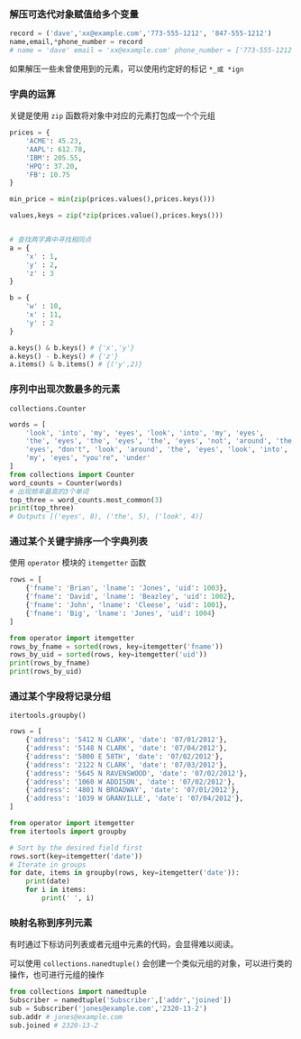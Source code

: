 ### 解压可迭代对象赋值给多个变量

```python
record = ('dave','xx@example.com','773-555-1212', '847-555-1212')
name,email,*phone_number = record
# name = 'dave' email = 'xx@example.com' phone_number = ['773-555-1212', '847-555-1212']
```

如果解压一些未曾使用到的元素，可以使用约定好的标记 `*_或 *ign`

### 字典的运算

关键是使用 `zip` 函数将对象中对应的元素打包成一个个元组

```python
prices = {
    'ACME': 45.23,
    'AAPL': 612.78,
    'IBM': 205.55,
    'HPQ': 37.20,
    'FB': 10.75
}

min_price = min(zip(prices.values(),prices.keys()))

values,keys = zip(*zip(prices.value(),prices.keys()))


# 查找两字典中寻找相同点
a = {
    'x' : 1,
    'y' : 2,
    'z' : 3
}

b = {
    'w' : 10,
    'x' : 11,
    'y' : 2
}

a.keys() & b.keys() # {'x','y'}
a.keys() - b.keys() # {'z'}
a.items() & b.items() # {('y',2)}
```

### 序列中出现次数最多的元素

`collections.Counter`

```python
words = [
    'look', 'into', 'my', 'eyes', 'look', 'into', 'my', 'eyes',
    'the', 'eyes', 'the', 'eyes', 'the', 'eyes', 'not', 'around', 'the',
    'eyes', "don't", 'look', 'around', 'the', 'eyes', 'look', 'into',
    'my', 'eyes', "you're", 'under'
]
from collections import Counter
word_counts = Counter(words)
# 出现频率最高的3个单词
top_three = word_counts.most_common(3)
print(top_three)
# Outputs [('eyes', 8), ('the', 5), ('look', 4)]
```

### 通过某个关键字排序一个字典列表

使用 `operator` 模块的 `itemgetter` 函数

```python
rows = [
    {'fname': 'Brian', 'lname': 'Jones', 'uid': 1003},
    {'fname': 'David', 'lname': 'Beazley', 'uid': 1002},
    {'fname': 'John', 'lname': 'Cleese', 'uid': 1001},
    {'fname': 'Big', 'lname': 'Jones', 'uid': 1004}
]

from operator import itemgetter
rows_by_fname = sorted(rows, key=itemgetter('fname'))
rows_by_uid = sorted(rows, key=itemgetter('uid'))
print(rows_by_fname)
print(rows_by_uid)
```

### 通过某个字段将记录分组

`itertools.groupby()`

```python
rows = [
    {'address': '5412 N CLARK', 'date': '07/01/2012'},
    {'address': '5148 N CLARK', 'date': '07/04/2012'},
    {'address': '5800 E 58TH', 'date': '07/02/2012'},
    {'address': '2122 N CLARK', 'date': '07/03/2012'},
    {'address': '5645 N RAVENSWOOD', 'date': '07/02/2012'},
    {'address': '1060 W ADDISON', 'date': '07/02/2012'},
    {'address': '4801 N BROADWAY', 'date': '07/01/2012'},
    {'address': '1039 W GRANVILLE', 'date': '07/04/2012'},
]

from operator import itemgetter
from itertools import groupby

# Sort by the desired field first
rows.sort(key=itemgetter('date'))
# Iterate in groups
for date, items in groupby(rows, key=itemgetter('date')):
    print(date)
    for i in items:
        print(' ', i)
```

### 映射名称到序列元素

有时通过下标访问列表或者元组中元素的代码，会显得难以阅读。

可以使用 `collections.nanedtuple()` 会创建一个类似元组的对象，可以进行类的操作，也可进行元组的操作

```python
from collections import namedtuple
Subscriber = namedtuple('Subscriber',['addr','joined'])
sub = Subscriber('jones@example.com','2320-13-2')
sub.addr # jones@example.com
sub.joined # 2320-13-2
```



